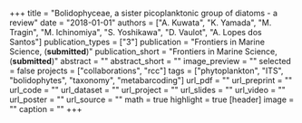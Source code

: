 +++
title = "Bolidophyceae, a sister picoplanktonic group of diatoms - a review"
date = "2018-01-01"
authors = ["A. Kuwata", "K. Yamada", "M. Tragin", "M. Ichinomiya", "S. Yoshikawa", "D. Vaulot", "A. Lopes dos Santos"]
publication_types = ["3"]
publication = "Frontiers in Marine Science, (**submitted**)"
publication_short = "Frontiers in Marine Science, (**submitted**)"
abstract = ""
abstract_short = ""
image_preview = ""
selected = false
projects = ["collaborations", "rcc"]
tags = ["phytoplankton", "ITS", "bolidophytes", "taxonomy", "metabarcoding"]
url_pdf = ""
url_preprint = ""
url_code = ""
url_dataset = ""
url_project = ""
url_slides = ""
url_video = ""
url_poster = ""
url_source = ""
math = true
highlight = true
[header]
image = ""
caption = ""
+++
